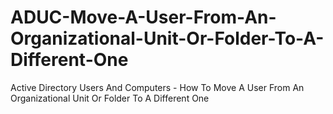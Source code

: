 # ADUC-Move-A-User-From-An-Organizational-Unit-Or-Folder-To-A-Different-One
Active Directory Users And Computers - How To Move A User From An Organizational Unit Or Folder To A Different One
